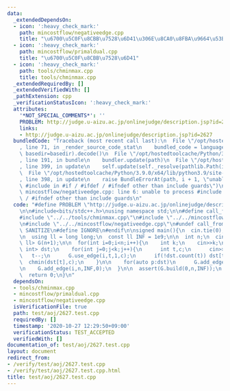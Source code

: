 ```yaml
---
data:
  _extendedDependsOn:
  - icon: ':heavy_check_mark:'
    path: mincostflow/negativeedge.cpp
    title: "\u6700\u5C0F\u8CBB\u7528\u6D41\u306E\u8CA0\u8FBA\u9664\u53BB"
  - icon: ':heavy_check_mark:'
    path: mincostflow/primaldual.cpp
    title: "\u6700\u5C0F\u8CBB\u7528\u6D41"
  - icon: ':heavy_check_mark:'
    path: tools/chminmax.cpp
    title: tools/chminmax.cpp
  _extendedRequiredBy: []
  _extendedVerifiedWith: []
  _pathExtension: cpp
  _verificationStatusIcon: ':heavy_check_mark:'
  attributes:
    '*NOT_SPECIAL_COMMENTS*': ''
    PROBLEM: http://judge.u-aizu.ac.jp/onlinejudge/description.jsp?id=2627
    links:
    - http://judge.u-aizu.ac.jp/onlinejudge/description.jsp?id=2627
  bundledCode: "Traceback (most recent call last):\n  File \"/opt/hostedtoolcache/Python/3.9.0/x64/lib/python3.9/site-packages/onlinejudge_verify/documentation/build.py\"\
    , line 71, in _render_source_code_stat\n    bundled_code = language.bundle(stat.path,\
    \ basedir=basedir).decode()\n  File \"/opt/hostedtoolcache/Python/3.9.0/x64/lib/python3.9/site-packages/onlinejudge_verify/languages/cplusplus.py\"\
    , line 191, in bundle\n    bundler.update(path)\n  File \"/opt/hostedtoolcache/Python/3.9.0/x64/lib/python3.9/site-packages/onlinejudge_verify/languages/cplusplus_bundle.py\"\
    , line 399, in update\n    self.update(self._resolve(pathlib.Path(included), included_from=path))\n\
    \  File \"/opt/hostedtoolcache/Python/3.9.0/x64/lib/python3.9/site-packages/onlinejudge_verify/languages/cplusplus_bundle.py\"\
    , line 398, in update\n    raise BundleErrorAt(path, i + 1, \"unable to process\
    \ #include in #if / #ifdef / #ifndef other than include guards\")\nonlinejudge_verify.languages.cplusplus_bundle.BundleErrorAt:\
    \ mincostflow/negativeedge.cpp: line 6: unable to process #include in #if / #ifdef\
    \ / #ifndef other than include guards\n"
  code: "#define PROBLEM \"http://judge.u-aizu.ac.jp/onlinejudge/description.jsp?id=2627\"\
    \n\n#include<bits/stdc++.h>\nusing namespace std;\n\n#define call_from_test\n\
    #include \"../../tools/chminmax.cpp\"\n#include \"../../mincostflow/primaldual.cpp\"\
    \n#include \"../../mincostflow/negativeedge.cpp\"\n#undef call_from_test\n\n#ifdef\
    \ SANITIZE\n#define IGNORE\n#endif\n\nsigned main(){\n  cin.tie(0);\n  ios::sync_with_stdio(0);\n\
    \n  using ll = long long;\n  const ll INF = 1e9;\n\n  int n;\n  cin>>n;\n  NegativeEdge<int,\
    \ ll> G(n+1);\n\n  for(int i=0;i<n;i++){\n    int k;\n    cin>>k;\n    map<int,\
    \ int> dst;\n    for(int j=0;j<k;j++){\n      int t,c;\n      cin>>t>>c;\n   \
    \   t--;\n      G.use_edge(i,t,1,c);\n      if(!dst.count(t)) dst[t]=c;\n    \
    \  chmin(dst[t],c);\n    }\n\n    for(auto p:dst)\n      G.add_edge(i,p.first,INF,p.second);\n\
    \n    G.add_edge(i,n,INF,0);\n  }\n\n  assert(G.build(0,n,INF));\n  cout<<G.get_cost()<<endl;\n\
    \  return 0;\n}\n"
  dependsOn:
  - tools/chminmax.cpp
  - mincostflow/primaldual.cpp
  - mincostflow/negativeedge.cpp
  isVerificationFile: true
  path: test/aoj/2627.test.cpp
  requiredBy: []
  timestamp: '2020-10-27 12:29:50+09:00'
  verificationStatus: TEST_ACCEPTED
  verifiedWith: []
documentation_of: test/aoj/2627.test.cpp
layout: document
redirect_from:
- /verify/test/aoj/2627.test.cpp
- /verify/test/aoj/2627.test.cpp.html
title: test/aoj/2627.test.cpp
---
```

